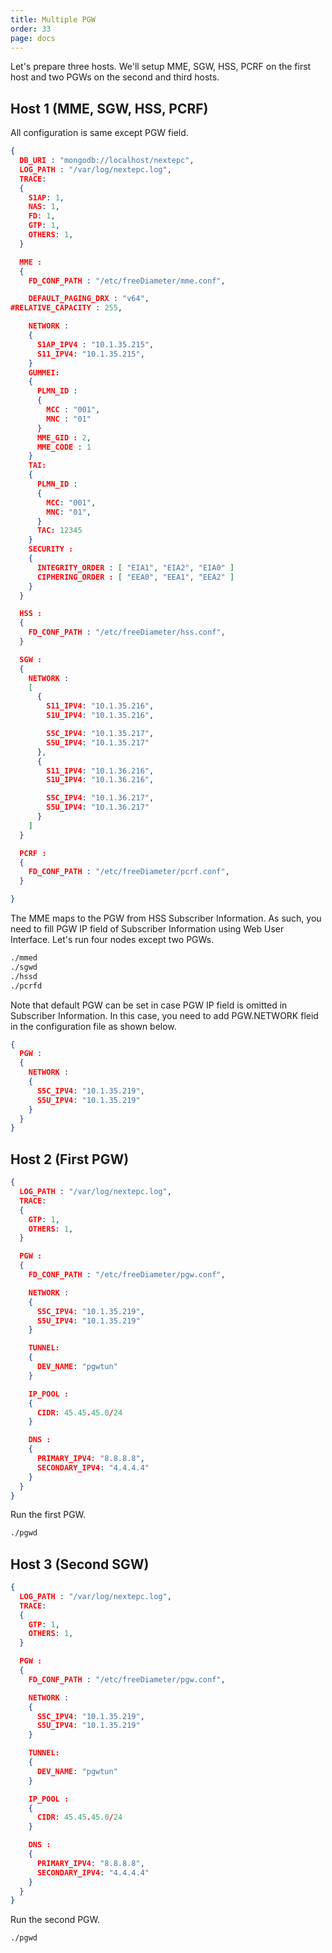 ```yaml
---
title: Multiple PGW
order: 33
page: docs
---
```



Let's prepare three hosts. We'll setup MME, SGW, HSS, PCRF on the first host and two PGWs on the second and third hosts.

## Host 1 (MME, SGW, HSS, PCRF)

All configuration is same except PGW field.

```json
{
  DB_URI : "mongodb://localhost/nextepc",
  LOG_PATH : "/var/log/nextepc.log",
  TRACE:
  {
    S1AP: 1,
    NAS: 1,
    FD: 1,
    GTP: 1,
    OTHERS: 1,
  }

  MME :
  {
    FD_CONF_PATH : "/etc/freeDiameter/mme.conf",

    DEFAULT_PAGING_DRX : "v64",
#RELATIVE_CAPACITY : 255,

    NETWORK :
    {
      S1AP_IPV4 : "10.1.35.215",
      S11_IPV4: "10.1.35.215",
    }
    GUMMEI:
    {
      PLMN_ID : 
      {
        MCC : "001",
        MNC : "01"
      }
      MME_GID : 2,
      MME_CODE : 1
    }
    TAI:
    {
      PLMN_ID :
      {
        MCC: "001",
        MNC: "01",
      }
      TAC: 12345
    }
    SECURITY :
    {
      INTEGRITY_ORDER : [ "EIA1", "EIA2", "EIA0" ]
      CIPHERING_ORDER : [ "EEA0", "EEA1", "EEA2" ]
    }
  }

  HSS :
  {
    FD_CONF_PATH : "/etc/freeDiameter/hss.conf",
  }

  SGW :
  {
    NETWORK :
    [
      {
        S11_IPV4: "10.1.35.216",
        S1U_IPV4: "10.1.35.216",

        S5C_IPV4: "10.1.35.217",
        S5U_IPV4: "10.1.35.217"
      },
      {
        S11_IPV4: "10.1.36.216",
        S1U_IPV4: "10.1.36.216",

        S5C_IPV4: "10.1.36.217",
        S5U_IPV4: "10.1.36.217"
      }
    ]
  }

  PCRF :
  {
    FD_CONF_PATH : "/etc/freeDiameter/pcrf.conf",
  }

}
```

The MME maps to the PGW from HSS Subscriber Information. As such, you need to fill PGW IP field of Subscriber Information using Web User Interface.  Let's run four nodes except two PGWs.

```bash
./mmed
./sgwd
./hssd
./pcrfd
```

Note that default PGW can be set in case PGW IP field is omitted in Subscriber Information. In this case, you need to add PGW.NETWORK fleid in the configuration file as shown below.

```json
{
  PGW :
  {
    NETWORK :
    {
      S5C_IPV4: "10.1.35.219",
      S5U_IPV4: "10.1.35.219"
    }
  }
}
```

## Host 2 (First PGW)

```json
{
  LOG_PATH : "/var/log/nextepc.log",
  TRACE:
  {
    GTP: 1,
    OTHERS: 1,
  }

  PGW :
  {
    FD_CONF_PATH : "/etc/freeDiameter/pgw.conf",

    NETWORK :
    {
      S5C_IPV4: "10.1.35.219",
      S5U_IPV4: "10.1.35.219"
    }

    TUNNEL: 
    {
      DEV_NAME: "pgwtun"
    }

    IP_POOL :
    {
      CIDR: 45.45.45.0/24
    }

    DNS :
    {
      PRIMARY_IPV4: "8.8.8.8",
      SECONDARY_IPV4: "4.4.4.4"
    }
  }
}
```

Run the first PGW.

```bash
./pgwd
```

## Host 3 (Second SGW)

```json
{
  LOG_PATH : "/var/log/nextepc.log",
  TRACE:
  {
    GTP: 1,
    OTHERS: 1,
  }

  PGW :
  {
    FD_CONF_PATH : "/etc/freeDiameter/pgw.conf",

    NETWORK :
    {
      S5C_IPV4: "10.1.35.219",
      S5U_IPV4: "10.1.35.219"
    }

    TUNNEL: 
    {
      DEV_NAME: "pgwtun"
    }

    IP_POOL :
    {
      CIDR: 45.45.45.0/24
    }

    DNS :
    {
      PRIMARY_IPV4: "8.8.8.8",
      SECONDARY_IPV4: "4.4.4.4"
    }
  }
}
```

Run the second PGW.

```bash
./pgwd
```
